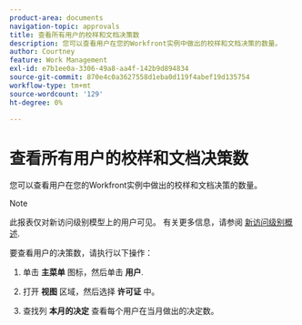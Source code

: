 ```yaml
---
product-area: documents
navigation-topic: approvals
title: 查看所有用户的校样和文档决策数
description: 您可以查看用户在您的Workfront实例中做出的校样和文档决策的数量。
author: Courtney
feature: Work Management
exl-id: e7b1ee0a-3306-49a8-aa4f-142b9d894834
source-git-commit: 870e4c0a3627558d1eba0d119f4abef19d135754
workflow-type: tm+mt
source-wordcount: '129'
ht-degree: 0%

---
```


# 查看所有用户的校样和文档决策数

您可以查看用户在您的Workfront实例中做出的校样和文档决策的数量。

>[!NOTE]
>
>此报表仅对新访问级别模型上的用户可见。 有关更多信息，请参阅 [新访问级别概述](/help/quicksilver/administration-and-setup/add-users/how-access-levels-work/access-level-overview.md).

要查看用户的决策数，请执行以下操作：

1. 单击 **主菜单** 图标，然后单击 **用户**.

1. 打开 **视图** 区域，然后选择 **许可证** 中。

1. 查找列 **本月的决定** 查看每个用户在当月做出的决定数。
